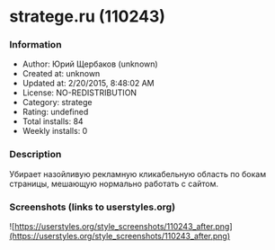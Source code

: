 # stratege.ru (110243)

### Information
- Author: Юрий Щербаков (unknown)
- Created at: unknown
- Updated at: 2/20/2015, 8:48:02 AM
- License: NO-REDISTRIBUTION
- Category: stratege
- Rating: undefined
- Total installs: 84
- Weekly installs: 0


### Description
Убирает назойливую рекламную кликабельную область по бокам страницы, мешающую нормально работать с сайтом.


### Screenshots (links to userstyles.org)
![https://userstyles.org/style_screenshots/110243_after.png](https://userstyles.org/style_screenshots/110243_after.png)


